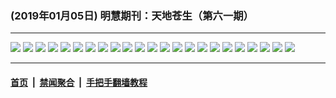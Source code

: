 ### (2019年01月05日) 明慧期刊：天地苍生（第六一期）

---

<img src="http://qikan.minghui.org/mhqkpage/qikanimage/2019/01/05/tdcs-61-a3-read-online1.png"/> 

<img src="http://qikan.minghui.org/mhqkpage/qikanimage/2019/01/05/tdcs-61-a3-read-online2.png"/> 

<img src="http://qikan.minghui.org/mhqkpage/qikanimage/2019/01/05/tdcs-61-a3-read-online3.png"/> 

<img src="http://qikan.minghui.org/mhqkpage/qikanimage/2019/01/05/tdcs-61-a3-read-online4.png"/> 

<img src="http://qikan.minghui.org/mhqkpage/qikanimage/2019/01/05/tdcs-61-a3-read-online5.png"/> 

<img src="http://qikan.minghui.org/mhqkpage/qikanimage/2019/01/05/tdcs-61-a3-read-online6.png"/> 

<img src="http://qikan.minghui.org/mhqkpage/qikanimage/2019/01/05/tdcs-61-a3-read-online7.png"/> 

<img src="http://qikan.minghui.org/mhqkpage/qikanimage/2019/01/05/tdcs-61-a3-read-online8.png"/> 

<img src="http://qikan.minghui.org/mhqkpage/qikanimage/2019/01/05/tdcs-61-a3-read-online9.png"/> 

<img src="http://qikan.minghui.org/mhqkpage/qikanimage/2019/01/05/tdcs-61-a3-read-online10.png"/> 

<img src="http://qikan.minghui.org/mhqkpage/qikanimage/2019/01/05/tdcs-61-a3-read-online11.png"/> 

<img src="http://qikan.minghui.org/mhqkpage/qikanimage/2019/01/05/tdcs-61-a3-read-online12.png"/> 

<img src="http://qikan.minghui.org/mhqkpage/qikanimage/2019/01/05/tdcs-61-a3-read-online13.png"/> 

<img src="http://qikan.minghui.org/mhqkpage/qikanimage/2019/01/05/tdcs-61-a3-read-online14.png"/> 

<img src="http://qikan.minghui.org/mhqkpage/qikanimage/2019/01/05/tdcs-61-a3-read-online15.png"/> 

<img src="http://qikan.minghui.org/mhqkpage/qikanimage/2019/01/05/tdcs-61-a3-read-online16.png"/> 

<img src="http://qikan.minghui.org/mhqkpage/qikanimage/2019/01/05/tdcs-61-a3-read-online17.png"/> 

<img src="http://qikan.minghui.org/mhqkpage/qikanimage/2019/01/05/tdcs-61-a3-read-online18.png"/> 

<img src="http://qikan.minghui.org/mhqkpage/qikanimage/2019/01/05/tdcs-61-a3-read-online19.png"/> 

<img src="http://qikan.minghui.org/mhqkpage/qikanimage/2019/01/05/tdcs-61-a3-read-online20.png"/> 

<img src="http://qikan.minghui.org/mhqkpage/qikanimage/2019/01/05/tdcs-61-a3-read-online21.png"/> 

<img src="http://qikan.minghui.org/mhqkpage/qikanimage/2019/01/05/tdcs-61-a3-read-online22.png"/> 

<img src="http://qikan.minghui.org/mhqkpage/qikanimage/2019/01/05/tdcs-61-a3-read-online23.png"/> 



---

#### [首页](../../../..) &nbsp;|&nbsp; [禁闻聚合](https://github.com/gfw-breaker/banned-news) &nbsp;|&nbsp; [手把手翻墙教程](https://github.com/gfw-breaker/guides) 